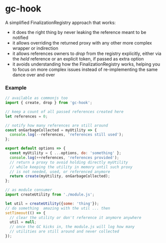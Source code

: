 # gc-hook

A simplified FinalizationRegistry approach that works:

  * it does the right thing by never leaking the reference meant to be notified
  * it allows overriding the returned proxy with any other more complex wrapper or indirection
  * it allows references owners to *drop* from the registry explicitly, either via the *held* reference or an explicit token, if passed as extra option
  * it avoids understanding how the FinalizationRegistry works, helping you to focus on more complex issues instead of re-implementing the same dance over and over

### Example

```js
// available as commonjs too
import { create, drop } from 'gc-hook';

// keep a count of all passed references created here
let references = 0;

// notify how many references are still around
const onGarbageCollected = myUtility => {
  console.log(--references, 'references still used');
};

export default options => {
  const myUtility = { ...options, do: 'something' };
  console.log(++references, 'references provided');
  // return a proxy to avoid holding directly myUtility
  // while keeping the utility in memory until such proxy
  // is not needed, used, or referenced anymore
  return create(myUtility, onGarbageCollected);
};

// as module consumer
import createUtility from './module.js';

let util = createUtility({some: 'thing'});
// do something  amazing with the util ... then
setTimeout(() => {
  // clear the utility or don't reference it anymore anywhere
  util = null;
  // once the GC kicks in, the module.js will log how many
  // utilities are still around and never collected
});
```
